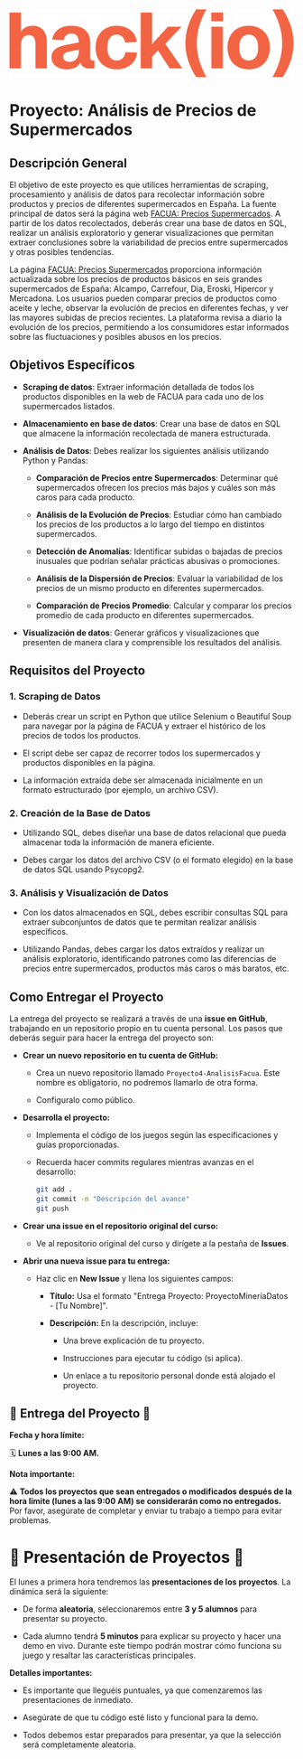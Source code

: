 <div style="text-align: center;">
  <img src="https://github.com/Hack-io-Data/Imagenes/blob/main/01-LogosHackio/logo_naranja@4x.png?raw=true" alt="esquema" />
</div>

# Proyecto: Análisis de Precios de Supermercados

## Descripción General

El objetivo de este proyecto es que utilices herramientas de scraping, procesamiento y análisis de datos para recolectar información sobre productos y precios de diferentes supermercados en España. La fuente principal de datos será la página web [FACUA: Precios Supermercados](https://super.facua.org/). A partir de los datos recolectados, deberás crear una base de datos en SQL, realizar un análisis exploratorio y generar visualizaciones que permitan extraer conclusiones sobre la variabilidad de precios entre supermercados y otras posibles tendencias.

La página [FACUA: Precios Supermercados](https://super.facua.org/) proporciona información actualizada sobre los precios de productos básicos en seis grandes supermercados de España: Alcampo, Carrefour, Dia, Eroski, Hipercor y Mercadona. Los usuarios pueden comparar precios de productos como aceite y leche, observar la evolución de precios en diferentes fechas, y ver las mayores subidas de precios recientes. La plataforma revisa a diario la evolución de los precios, permitiendo a los consumidores estar informados sobre las fluctuaciones y posibles abusos en los precios.



## Objetivos Específicos

- **Scraping de datos**: Extraer información detallada de todos los productos disponibles en la web de FACUA para cada uno de los supermercados listados.

- **Almacenamiento en base de datos**: Crear una base de datos en SQL que almacene la información recolectada de manera estructurada.

- **Análisis de Datos**: Debes realizar los siguientes análisis utilizando Python y Pandas:

   - **Comparación de Precios entre Supermercados**: Determinar qué supermercados ofrecen los precios más bajos y cuáles son más caros para cada producto.

   - **Análisis de la Evolución de Precios**: Estudiar cómo han cambiado los precios de los productos a lo largo del tiempo en distintos supermercados.

   - **Detección de Anomalías**: Identificar subidas o bajadas de precios inusuales que podrían señalar prácticas abusivas o promociones.

   - **Análisis de la Dispersión de Precios**: Evaluar la variabilidad de los precios de un mismo producto en diferentes supermercados.

   - **Comparación de Precios Promedio**: Calcular y comparar los precios promedio de cada producto en diferentes supermercados.

- **Visualización de datos**: Generar gráficos y visualizaciones que presenten de manera clara y comprensible los resultados del análisis.


## Requisitos del Proyecto

### 1. Scraping de Datos

- Deberás crear un script en Python que utilice Selenium o Beautiful Soup para navegar por la página de FACUA y extraer el histórico de los precios de todos los productos. 

- El script debe ser capaz de recorrer todos los supermercados y productos disponibles en la página.

- La información extraída debe ser almacenada inicialmente en un formato estructurado (por ejemplo, un archivo CSV).

### 2. Creación de la Base de Datos

- Utilizando SQL, debes diseñar una base de datos relacional que pueda almacenar toda la información de manera eficiente.

- Debes cargar los datos del archivo CSV (o el formato elegido) en la base de datos SQL usando Psycopg2. 

### 3. Análisis y Visualización de Datos

- Con los datos almacenados en SQL, debes escribir consultas SQL para extraer subconjuntos de datos que te permitan realizar análisis específicos.

- Utilizando Pandas, debes cargar los datos extraídos y realizar un análisis exploratorio, identificando patrones como las diferencias de precios entre supermercados, productos más caros o más baratos, etc.



## Como Entregar el Proyecto

La entrega del proyecto se realizará a través de una **issue en GitHub**, trabajando en un repositorio propio en tu cuenta personal. Los pasos que deberás seguir para hacer la entrega del proyecto son:


- **Crear un nuevo repositorio en tu cuenta de GitHub:**

   - Crea un nuevo repositorio llamado `Proyecto4-AnalisisFacua`. Este nombre es obligatorio, no podremos llamarlo de otra forma. 

   - Configuralo como público. 


- **Desarrolla el proyecto:**

   - Implementa el código de los juegos según las especificaciones y guías proporcionadas.

   - Recuerda hacer commits regulares mientras avanzas en el desarrollo:

     ```bash
     git add .
     git commit -m "Descripción del avance"
     git push
     ```


- **Crear una issue en el repositorio original del curso:**

   - Ve al repositorio original del curso y dirígete a la pestaña de **Issues**.

- **Abrir una nueva issue para tu entrega:**

   - Haz clic en **New Issue** y llena los siguientes campos:

     - **Título:** Usa el formato "Entrega Proyecto: ProyectoMineríaDatos - [Tu Nombre]".

     - **Descripción:** En la descripción, incluye:

       - Una breve explicación de tu proyecto.

       - Instrucciones para ejecutar tu código (si aplica).

       - Un enlace a tu repositorio personal donde está alojado el proyecto.


## 🚀 Entrega del Proyecto 🚀

**Fecha y hora límite:**

🗓️ **Lunes a las 9:00 AM.**


**Nota importante:**

⚠️ **Todos los proyectos que sean entregados o modificados después de la hora límite (lunes a las 9:00 AM) se considerarán como no entregados.** Por favor, asegúrate de completar y enviar tu trabajo a tiempo para evitar problemas.


# 🎤 Presentación de Proyectos 🎤

El lunes a primera hora tendremos las **presentaciones de los proyectos**. La dinámica será la siguiente:

- De forma **aleatoria**, seleccionaremos entre **3 y 5 alumnos** para presentar su proyecto.

- Cada alumno tendrá **5 minutos** para explicar su proyecto y hacer una demo en vivo. Durante este tiempo podrán mostrar cómo funciona su juego y resaltar las características principales.

**Detalles importantes:**
- Es importante que lleguéis puntuales, ya que comenzaremos las presentaciones de inmediato.

- Asegúrate de que tu código esté listo y funcional para la demo.

- Todos debemos estar preparados para presentar, ya que la selección será completamente aleatoria.
